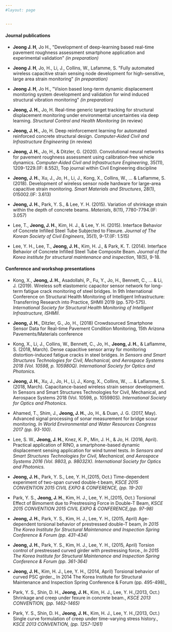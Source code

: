 ```yaml
---
#layout: page


---
```

#### Journal publications

* **Jeong J. H**, Jo H., "Development of deep-learning based real-time pavement roughness assessment smartphone application and experimental validation" _(in preparation)_

* **Jeong J. H**, Jo, H., Li, J., Collins, W., Lafamme, S. "Fully automated wireless capacitive strain sensing node development for high-sensitive, large area strain monitoring" _(in preparation)_

* **Jeong J. H**, Jo H., "Vision based long-term dynamic displacement monitoring system development and validation for wind induced structural vibration monitoring" _(in preparation)_

* **Jeong, J. H.**, Jo, H. Real-time generic target tracking for structural displacement monitoring under environmental uncertainties via deep learning. _Structural Control and Health Monitoring_ (in review)

* **Jeong, J. H.**, Jo, H. Deep reinforcement learning for automated reinforced concrete structural design. _Computer‐Aided Civil and Infrastructure Engineering_ (in review)

* **Jeong, J. H.**, Jo, H., & Ditzler, G. (2020). Convolutional neural networks for pavement roughness assessment using calibration‐free vehicle dynamics. _Computer‐Aided Civil and Infrastructure Engineering_, 35(11), 1209-1229.(IF: 8.552), Top journal within Civil Engineering discipline

* **Jeong, J. H.**, Xu, J., Jo, H., Li, J., Kong, X., Collins, W., ... & Laflamme, S. (2018). Development of wireless sensor node hardware for large-area capacitive strain monitoring. _Smart Materials and Structures_, 28(1), 015002.(IF: 3.613)

* **Jeong, J. H.**, Park, Y. S., & Lee, Y. H. (2015). Variation of shrinkage strain within the depth of concrete beams. _Materials_, 8(11), 7780-7794.(IF: 3.057)

* Lee, T., **Jeong, J. H.**, Kim, H. J., & Lee, Y. H. (2015). Interface Behavior of Concrete Infilled Steel Tube Subjected to Flexure. _Journal of The Korean Society of Civil Engineers_, 35(1), 9-17.(IF: 1.515)

* Lee, Y. H., Lee, T., **Jeong, J. H.**, Kim, H. J., & Park, K. T. (2014). Interface Behavior of Concrete Infilled Steel Tube Composite Beam. _Journal of the Korea institute for structural maintenance and inspection_, 18(5), 9-18.


#### Conference and workshop presentations

* Kong, X., **Jeong, J. H.**, Asadollahi, P., Fu, Y., Jo, H., Bennett, C., ... & Li, J. (2019). Wireless soft elastomeric capacitor sensor network for long-term fatigue crack monitoring of steel bridges. In 9th International Conference on Structural Health Monitoring of Intelligent Infrastructure: Transferring Research into Practice, SHMII 2019 (pp. 570-575). _International Society for Structural Health Monitoring of Intelligent Infrastructure, ISHMII_.

* **Jeong, J. H.**, Ditzler, G., Jo, H., (2018) Crowdsourced Smartphone Sensor Data for Real-time Pavement Condition Monitoring, 15th Arizona Pavements/Materials conference 
* Kong, X., Li, J., Collins, W., Bennett, C., Jo, H., **Jeong, J. H.**, & Laflamme, S. (2018, March). Dense capacitive sensor array for monitoring distortion-induced fatigue cracks in steel bridges. _In Sensors and Smart Structures Technologies for Civil, Mechanical, and Aerospace Systems 2018 (Vol. 10598, p. 105980Q). International Society for Optics and Photonics._

* **Jeong, J. H.**, Xu, J., Jo, H., Li, J., Kong, X., Collins, W., ... & Laflamme, S. (2018, March). Capacitance-based wireless strain sensor development. In Sensors and Smart Structures Technologies for Civil, Mechanical, and Aerospace Systems 2018 (Vol. 10598, p. 105980S). _International Society for Optics and Photonics._

* Ahamed, T., Shim, J., **Jeong, J. H.**, Jo, H., & Duan, J. G. (2017, May). Advanced signal processing of sonar measurement for bridge scour monitoring. _In World Environmental and Water Resources Congress 2017 (pp. 93-100)_.

* Lee, S. W., **Jeong, J. H.**, Knez, K. P., Min, J. H., & Jo, H. (2016, April). Practical application of RINO, a smartphone-based dynamic displacement sensing application for wind tunnel tests. _In Sensors and Smart Structures Technologies for Civil, Mechanical, and Aerospace Systems 2016 (Vol. 9803, p. 98032X). International Society for Optics and Photonics._

* **Jeong, J. H.**, Park, Y. S., Lee, Y. H.,(2015, Oct.) Time-dependent experiment of two-span curved double-t beam, _KSCE 2015 CONVENTION 2015 CIVIL EXPO & CONFERENCE, (pp. 19-20)_

* Park, Y. S., **Jeong, J. H.**, Kim, H. J., Lee, Y. H.,(2015, Oct.) Torsional Effect of Bimoment due to Prestressing Force in Double-T Beam, _KSCE 2015 CONVENTION 2015 CIVIL EXPO & CONFERENCE,(pp. 97-98)_

* **Jeong, J. H.**, Park, Y. S., Kim, H. J., Lee, Y. H., (2015, April) Age-dependent torsional behavior of prestressed double-T beam, _In 2015 The Korea Institute for Structural Maintenance and Inspection Spring Conference & Forum (pp. 431-434)_

* **Jeong, J. H.**, Park, Y. S., Kim, H. J., Lee, Y. H., (2015, April) Torsion control of prestressed curved girder with prestressing force., _In 2015 The Korea Institute for Structural Maintenance and Inspection Spring Conference & Forum (pp. 361-364)_

* **Jeong, J. H.**, Kim, H. J., Lee, Y. H., (2014, April) Torsional behavior of curved PSC girder._ In 2014 The Korea Institute for Structural Maintenance and Inspection Spring Conference & Forum (pp. 495-498)_

* Park, Y. S., Shin, D. H., **Jeong, J. H.**, Kim, H. J., Lee, Y. H.,(2013, Oct.) Shrinkage and creep under fexure in concrete beam., _KSCE 2013 CONVENTION, (pp. 1462-1465)_

* Park, Y. S., Shin, D. H., **Jeong, J. H.**, Kim, H. J., Lee, Y. H.,(2013, Oct.) Single curve formulation of creep under time-varying stress history., _KSCE 2013 CONVENTION, (pp. 1257-1261)_

